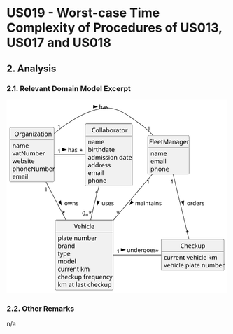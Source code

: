 # US019 - Worst-case Time Complexity of Procedures of US013, US017 and US018

## 2. Analysis

### 2.1. Relevant Domain Model Excerpt 

![Domain Model](svg/us008-domain-model.svg)

### 2.2. Other Remarks

n/a